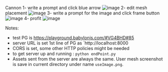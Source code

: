 Cannon
1- write a prompt and click blue arrow
![image](https://github.com/user-attachments/assets/a3d2cc67-f63b-48d8-acd8-8e2247d57e6a)
2- edit mesh placement
![image](https://github.com/user-attachments/assets/93311114-d37f-4a44-87c4-63b104fc9876)
3- write a prompt for the image and click frame button
![image](https://github.com/user-attachments/assets/aea06faa-a43a-4c68-b2c1-ae446d4f6bf1)
4- profit
![image](https://github.com/user-attachments/assets/764fab92-8080-44d8-8c96-7e573e2a6a23)

Notes:
- test PG is https://playground.babylonjs.com/#VG4BHD#85
- server URL is set 1st line of PG as `http://localhost:8000
- CORS is set, some other HTTP policies might be needed
- to get server up and running : `python endPoint.py`
- Assets sent from the server are always the same. User mesh screenshot is save in current directory under name `useImage.png`.


